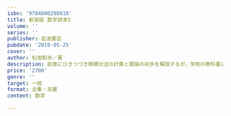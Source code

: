 ```yaml
---
isbn: '9784000298810'
title: 新装版 数学読本5
volume: ''
series: ''
publisher: 岩波書店
pubdate: '2019-05-25'
cover: ''
author: 松坂和夫／著
description: 前巻にひきつづき微積分法の計算と理論の初歩を解説するが，学校の教科書には見られない豊富な内容をあつかう．
price: '2700'
genre: ''
target: 一般
format: 全集・双書
content: 数学

---
```

